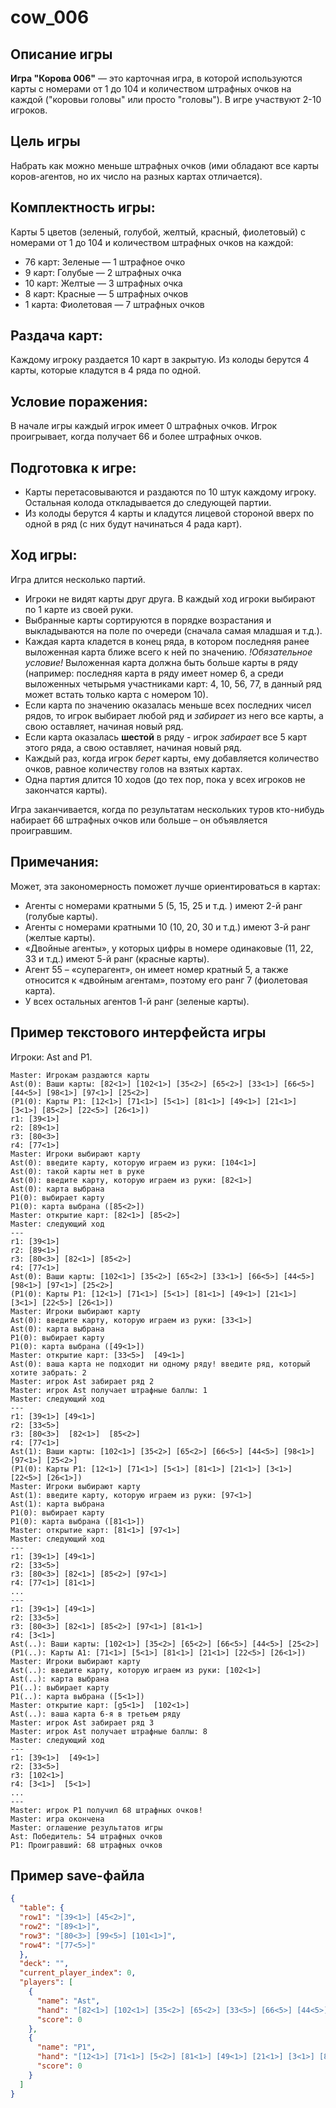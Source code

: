 # cow_006
## **Описание игры**

**Игра "Корова 006"** — это карточная игра, в которой используются карты с номерами от 1 до 104 и количеством штрафных очков на каждой ("коровьи головы" или просто "головы"). В игре участвуют 2-10 игроков.


## **Цель игры**
  
Набрать как можно меньше штрафных очков (ими обладают все карты коров-агентов, но их число на разных картах отличается). 

## **Комплектность игры:**

Карты 5 цветов (зеленый, голубой, желтый, красный, фиолетовый) с номерами от 1 до 104 и количеством штрафных очков на каждой:
+ 76 карт: Зеленые — 1 штрафное очко
+ 9 карт: Голубые — 2 штрафных очка
+ 10 карт: Желтые — 3 штрафных очка
+ 8 карт: Красные — 5 штрафных очков
+ 1 карта: Фиолетовая — 7 штрафных очков
    
## **Раздача карт:**
  Каждому игроку раздается 10 карт в закрытую.
  Из колоды берутся 4 карты, которые кладутся в 4 ряда по одной.

## **Условие поражения:**
  В начале игры каждый игрок имеет 0 штрафных очков. Игрок проигрывает, когда получает 66 и более штрафных очков. 

## **Подготовка к игре:**
+  Карты перетасовываются и раздаются по 10 штук каждому игроку. Остальная колода откладывается до следующей партии.
+ Из колоды берутся 4 карты и кладутся лицевой стороной вверх по одной в ряд (с них будут начинаться 4 рада карт).

## **Ход игры:**
  Игра длится несколько партий. 
+ Игроки не видят карты друг друга. В каждый ход игроки выбирают по 1 карте из своей руки.
+ Выбранные карты сортируются в порядке возрастания и выкладываются на поле по очереди (сначала самая младшая и т.д.).
+ Каждая карта кладется в конец ряда, в котором последняя ранее выложенная карта ближе всего к ней по значению. _!Обязательное условие!_ Выложенная карта должна быть больше карты в ряду (например: последняя карта в ряду имеет номер 6, а среди выложенных четырьмя участниками карт: 4, 10, 56, 77, в данный ряд может встать только карта с номером 10).
+ Если карта по значению оказалась меньше всех последних чисел рядов, то игрок выбирает любой ряд и _забирает_ из него все карты, а свою оставляет, начиная новый ряд.
+ Если карта оказалась **шестой** в ряду - игрок _забирает_ все 5 карт этого ряда, а свою оставляет, начиная новый ряд.
+ Каждый раз, когда игрок _берет_ карты, ему добавляется количество очков, равное количеству голов на взятых картах.
+ Одна партия длится 10 ходов (до тех пор, пока у всех игроков не закончатся карты).

Игра заканчивается, когда по результатам нескольких туров кто-нибудь набирает 66 штрафных очков или больше – он объявляется проигравшим.
  
## **Примечания:**
  Может, эта закономерность поможет лучше ориентироваться в картах:
+ Агенты с номерами кратными 5 (5, 15, 25 и т.д. ) имеют 2-й ранг (голубые карты).
+ Агенты с номерами кратными 10 (10, 20, 30 и т.д.) имеют 3-й ранг (желтые карты).
+ «Двойные агенты», у которых цифры в номере одинаковые (11, 22, 33 и т.д.) имеют 5-й ранг (красные карты).
+ Агент 55 – «суперагент», он имеет номер кратный 5, а также относится к «двойным агентам», поэтому его ранг 7 (фиолетовая карта).
+ У всех остальных агентов 1-й ранг (зеленые карты).


## Пример текстового интерфейста игры
Игроки: Ast and P1. 
```
Master: Игрокам раздаются карты
Ast(0): Ваши карты: [82<1>] [102<1>] [35<2>] [65<2>] [33<1>] [66<5>] [44<5>] [98<1>] [97<1>] [25<2>]
(P1(0): Карты P1: [12<1>] [71<1>] [5<1>] [81<1>] [49<1>] [21<1>] [3<1>] [85<2>] [22<5>] [26<1>])
r1: [39<1>]
r2: [89<1>]
r3: [80<3>]
r4: [77<1>]
Master: Игроки выбирают карту
Ast(0): введите карту, которую играем из руки: [104<1>]
Ast(0): такой карты нет в руке
Ast(0): введите карту, которую играем из руки: [82<1>]
Ast(0): карта выбрана
P1(0): выбирает карту
P1(0): карта выбрана ([85<2>])
Master: открытие карт: [82<1>] [85<2>]
Master: следующий ход
---
r1: [39<1>]
r2: [89<1>] 
r3: [80<3>] [82<1>] [85<2>]
r4: [77<1>]
Ast(0): Ваши карты: [102<1>] [35<2>] [65<2>] [33<1>] [66<5>] [44<5>] [98<1>] [97<1>] [25<2>]
(P1(0): Карты P1: [12<1>] [71<1>] [5<1>] [81<1>] [49<1>] [21<1>] [3<1>] [22<5>] [26<1>])
Master: Игроки выбирают карту
Ast(0): введите карту, которую играем из руки: [33<1>]
Ast(0): карта выбрана
P1(0): выбирает карту
P1(0): карта выбрана ([49<1>])
Master: открытие карт: [33<5>]  [49<1>]
Ast(0): ваша карта не подходит ни одному ряду! введите ряд, который хотите забрать: 2
Master: игрок Ast забирает ряд 2 
Master: игрок Ast получает штрафные баллы: 1
Master: следующий ход
---
r1: [39<1>] [49<1>]
r2: [33<5>]
r3: [80<3>]  [82<1>]  [85<2>]
r4: [77<1>]
Ast(1): Ваши карты: [102<1>] [35<2>] [65<2>] [66<5>] [44<5>] [98<1>] [97<1>] [25<2>]
(P1(0): Карты P1: [12<1>] [71<1>] [5<1>] [81<1>] [21<1>] [3<1>] [22<5>] [26<1>])
Master: Игроки выбирают карту
Ast(1): введите карту, которую играем из руки: [97<1>]
Ast(1): карта выбрана
P1(0): выбирает карту
P1(0): карта выбрана ([81<1>])
Master: открытие карт: [81<1>] [97<1>]
Master: следующий ход
---
r1: [39<1>] [49<1>]
r2: [33<5>]
r3: [80<3>] [82<1>] [85<2>] [97<1>]
r4: [77<1>] [81<1>]
...
---
r1: [39<1>] [49<1>]
r2: [33<5>]
r3: [80<3>] [82<1>] [85<2>] [97<1>] [81<1>]
r4: [3<1>]
Ast(..): Ваши карты: [102<1>] [35<2>] [65<2>] [66<5>] [44<5>] [25<2>]
(P1(..): Карты А1: [71<1>] [5<1>] [81<1>] [21<1>] [22<5>] [26<1>])
Master: Игроки выбирают карту
Ast(..): введите карту, которую играем из руки: [102<1>]
Ast(..): карта выбрана
P1(..): выбирает карту
P1(..): карта выбрана ([5<1>])
Master: открытие карт: [g5<1>]  [102<1>]
Ast(..): ваша карта 6-я в третьем ряду
Master: игрок Ast забирает ряд 3 
Master: игрок Ast получает штрафные баллы: 8
Master: следующий ход
---
r1: [39<1>]  [49<1>]
r2: [33<5>]
r3: [102<1>]
r4: [3<1>]  [5<1>]
...
---
Master: игрок P1 получил 68 штрафных очков!
Master: игра окончена
Master: оглашение результатов игры
Ast: Победитель: 54 штрафных очков
P1: Проигравший: 68 штрафных очков
``` 

## Пример save-файла 
```json
{
  "table": {
  "row1": "[39<1>] [45<2>]",
  "row2": "[89<1>]",
  "row3": "[80<3>] [99<5>] [101<1>]",
  "row4": "[77<5>]"
  },
  "deck": "",
  "current_player_index": 0,
  "players": [
    {
      "name": "Ast",
      "hand": "[82<1>] [102<1>] [35<2>] [65<2>] [33<5>] [66<5>] [44<5>] [98<1>] [97<1>] [25<2>]",
      "score": 0
    },
    {
      "name": "P1",
      "hand": "[12<1>] [71<1>] [5<2>] [81<1>] [49<1>] [21<1>] [3<1>] [85<2>] [22<5>] [26<1>]",
      "score": 0
    }
  ]
}
```






















